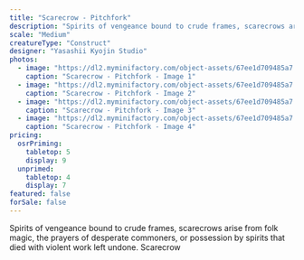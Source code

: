 ```yaml
---
title: "Scarecrow - Pitchfork"
description: "Spirits of vengeance bound to crude frames, scarecrows arise from folk magic, the prayers of desperate commoners, or possession by spirits that died with violent work left undone. Scarecrow"
scale: "Medium"
creatureType: "Construct"
designer: "Yasashii Kyojin Studio"
photos:
  - image: "https://dl2.myminifactory.com/object-assets/67ee1d709485a7.59948683/images/720X720-Scarecrow_02_PS.jpg"
    caption: "Scarecrow - Pitchfork - Image 1"
  - image: "https://dl2.myminifactory.com/object-assets/67ee1d709485a7.59948683/images/720X720-Scarecrow_02_A.jpg"
    caption: "Scarecrow - Pitchfork - Image 2"
  - image: "https://dl2.myminifactory.com/object-assets/67ee1d709485a7.59948683/images/720X720-Scarecrow_02_B.jpg"
    caption: "Scarecrow - Pitchfork - Image 3"
  - image: "https://dl2.myminifactory.com/object-assets/67ee1d709485a7.59948683/images/720X720-Scarecrow_02_SCALE.jpg"
    caption: "Scarecrow - Pitchfork - Image 4"
pricing:
  osrPriming:
    tabletop: 5
    display: 9
  unprimed:
    tabletop: 4
    display: 7
featured: false
forSale: false
---
```


Spirits of vengeance bound to crude frames, scarecrows arise from folk magic, the prayers of desperate commoners, or possession by spirits that died with violent work left undone. Scarecrow